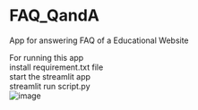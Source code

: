 # FAQ_QandA
App for answering FAQ of a Educational Website

For running this app <br />
install requirement.txt file <br />
start the streamlit app <br />
streamlit run script.py <br />
![image](https://github.com/sarkarbiswajit/FAQ_QandA/assets/101525369/bd69bb63-df54-4eec-869d-8be7e2d11a6a)
